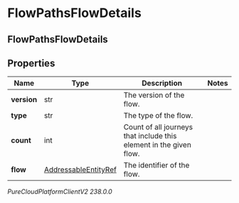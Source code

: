 # FlowPathsFlowDetails

## FlowPathsFlowDetails

## Properties

|Name | Type | Description | Notes|
|------------ | ------------- | ------------- | -------------|
| **version** | str | The version of the flow. | |
| **type** | str | The type of the flow. | |
| **count** | int | Count of all journeys that include this element in the given flow. | |
| **flow** | [AddressableEntityRef](AddressableEntityRef) | The identifier of the flow. | |



_PureCloudPlatformClientV2 238.0.0_
